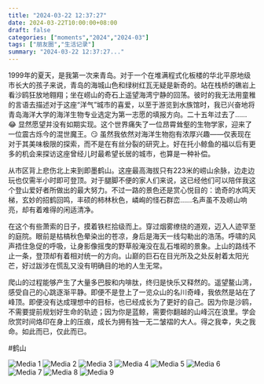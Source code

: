 ```yaml
---
title: "2024-03-22 12:37:27"
date: 2024-03-22T10:00:00+08:00
draft: false
categories: ["moments","2024","2024-03"]
tags: ["朋友圈","生活记录"]
summary: "2024-03-22 12:37:27..."
---
```


1999年的夏天，是我第一次来青岛。对于一个在堆满程式化板楼的华北平原地级市长大的孩子来说，青岛的海城山色和绿树红瓦无疑是新奇的。站在栈桥的礁岩上看沙鸥狂放地翱翔；坐在崂山的奇石上遥望海湾宁静的回荡。彼时的我无法用童稚的言语去描述对于这座“洋气”城市的喜爱，以至于游览到水族馆时，我已兴奋地将青岛海洋大学的海洋生物专业选定为第一志愿的填报方向。
​
​二十五年过去了…… 😂 显然愿望并没有如期实现。这个世界痛失了一位昂霄耸壑的生物学家，迎来了一位震古烁今的混世魔王。😏 虽然我依然对海洋生物抱有浓厚兴趣——仅表现在对于其美味极限的探索，而不是在有丝分裂的研究上。好在托小鲸鱼的福以后有更多的机会来探访这座曾经儿时最希望长居的城市，也算是一种补偿。

从市区背上悲伤北上来到即墨鹤山。这座最高海拔只有223米的崂山余脉，边走边玩也仅需半小时即可登顶。对于腿脚不便的家人们来说，这已经他们可以陪伴我这个登山爱好者所做出的最大努力。不过一路的景色还是赏心悦目的：诡奇的水鸣天梯，玄妙的招鹤回鸣，丰硕的柿林秋色，嶙峋的怪石群峦……名声虽不及崂山响亮，却有着难得的闲适清净。

在这个有些萧索的日子，摸着铁栏拾级而上。穿过烟雾缭绕的道观，迈入人迹罕至的庭院。眼前是枯槁秋色晕染出的苍凉，身后是海天一线勾勒出的浩荡。呼啸的风声捂住急促的呼吸，让身影像摇曳的野草般淹没在乱石堆砌的景象。上山的路线不止一条，登顶却有着相对统一的方向。山巅的巨石在目光所及之处反射着太阳光芒，好过跋涉在慌乱又没有明确目的地的人生无常。

爬山的过程能够产生了大量多巴胺和内啡肽，终归是快乐又释然的。遥望鳌山湾，感受自己的心跳逐渐平静。即便不是登上了一览众山的名川奇峰，我依然是站在了峰顶。即便没有达成理想中的目标，也已经成长为了更好的自己。因为你是沙鸥，不需要提前规划好生命的轨迹；因为你是蓝鲸，需要你翻越的山峰沉在浪里。学会欣赏时间烙印在身上的压痕，成长为拥有独一无二皱褶的大人。得之我幸，失之我命。如此而已，仅此而已。

​#鹤山

![Media 1](/Moments/photos/2024-03-22/202403221237270.jpg)
![Media 2](/Moments/photos/2024-03-22/202403221237271.jpg)
![Media 3](/Moments/photos/2024-03-22/202403221237272.jpg)
![Media 4](/Moments/photos/2024-03-22/202403221237273.jpg)
![Media 5](/Moments/photos/2024-03-22/202403221237274.jpg)
![Media 6](/Moments/photos/2024-03-22/202403221237275.jpg)
![Media 7](/Moments/photos/2024-03-22/202403221237276.jpg)
![Media 8](/Moments/photos/2024-03-22/202403221237277.jpg)
![Media 9](/Moments/photos/2024-03-22/202403221237278.jpg)

